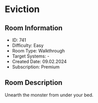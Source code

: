 ﻿# Eviction

## Room Information
- ID: 741
- Difficulty: Easy
- Room Type: Walkthrough
- Target Systems: -
- Created Date: 09.02.2024
- Subscription: Premium

## Room Description
Unearth the monster from under your bed.
